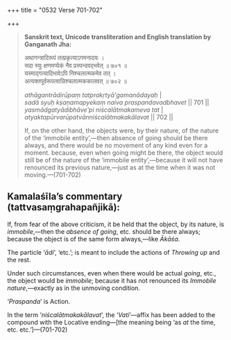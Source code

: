 +++
title = "0532 Verse 701-702"

+++
> **Sanskrit text, Unicode transliteration and English translation by Ganganath Jha:** 
>
> अथागन्त्रादिरूपं तत्प्रकृत्याऽगमनादयः ।  
> सदा स्युः क्षणमप्येकं नैव प्रस्पन्दवद्भवेत् ॥ ७०१ ॥  
> यस्माद्गत्यादिभावेऽपि निश्चलात्मकमेव तत् ।  
> अत्यक्तपूर्वरूपत्वान्निश्चलात्मककालवत् ॥ ७०२ ॥ 
>
> *athāgantrādirūpaṃ tatprakṛtyā'gamanādayaḥ* \|  
> *sadā syuḥ kṣaṇamapyekaṃ naiva praspandavadbhavet* \|\| 701 \|\|  
> *yasmādgatyādibhāve'pi niścalātmakameva tat* \|  
> *atyaktapūrvarūpatvānniścalātmakakālavat* \|\| 702 \|\| 
>
> If, on the other hand, the objects were, by their nature, of the nature of the ‘immobile entity’,—then absence of going should be there always, and there would be no movement of any kind even for a moment. because, even when going might be there, the object would still be of the nature of the ‘immobile entity’,—because it will not have renounced its previous nature,—just as at the time when it was not moving.—(701-702)



## Kamalaśīla’s commentary (tattvasaṃgrahapañjikā):

If, from fear of the above criticism, it be held that the object, by its nature, is *immobile*,—then the *absence of going*, etc. should be there always; because the object is of the same form always,—like *Ākāśa*.

The particle ‘*ādi*’, ‘etc.’; is meant to include the actions of *Throwing up* and the rest.

Under such circumstances, even when there would be actual *going*, etc., the object would be *immobile*; because it has not renounced its *Immobile nature*,—exactly as in the unmoving condition.

‘*Praspanda*’ is Action.

In the term ‘*niścalātmakakālavat*’, the ‘*Vati*’—affix has been added to the compound with the Locative ending—[the meaning being ‘as *at* the time, etc. etc.’]—(701-702)


